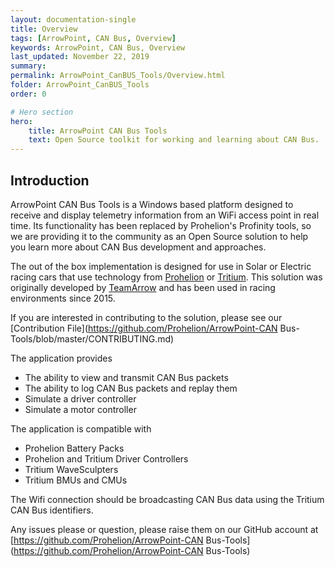 ```yaml
---
layout: documentation-single
title: Overview
tags: [ArrowPoint, CAN Bus, Overview]
keywords: ArrowPoint, CAN Bus, Overview
last_updated: November 22, 2019
summary: 
permalink: ArrowPoint_CanBUS_Tools/Overview.html
folder: ArrowPoint_CanBUS_Tools
order: 0

# Hero section
hero:
    title: ArrowPoint CAN Bus Tools
    text: Open Source toolkit for working and learning about CAN Bus.
---
```


## Introduction

ArrowPoint CAN Bus Tools is a Windows based platform designed to receive and display telemetry information from an WiFi access point in real time.  Its functionality has been replaced by Prohelion's Profinity tools, so we are providing it to the community as an Open Source solution to help you learn more about CAN Bus development and approaches.

The out of the box implementation is designed for use in Solar or Electric racing cars that use technology from [Prohelion](https://www.prohelion.com/) or [Tritium](https://www.tritiumcharging.com/). This solution was originally developed by [TeamArrow](https://www.teamarrow.com.au/) and has been used in racing environments since 2015.

If you are interested in contributing to the solution, please see our [Contribution File](https://github.com/Prohelion/ArrowPoint-CAN Bus-Tools/blob/master/CONTRIBUTING.md) 

The application provides

* The ability to view and transmit CAN Bus packets
* The ability to log CAN Bus packets and replay them
* Simulate a driver controller
* Simulate a motor controller

The application is compatible with

* Prohelion Battery Packs
* Prohelion and Tritium Driver Controllers
* Tritium WaveSculpters
* Tritium BMUs and CMUs

The Wifi connection should be broadcasting CAN Bus data using the Tritium CAN Bus identifiers.

Any issues please or question, please raise them on our GitHub account at [https://github.com/Prohelion/ArrowPoint-CAN Bus-Tools](https://github.com/Prohelion/ArrowPoint-CAN Bus-Tools)